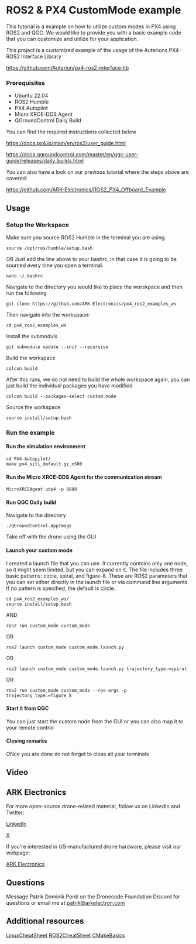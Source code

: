 # ROS2 & PX4 CustomMode example
This tutorial is a example on how to utilize custom modes in PX4 using ROS2 and QGC. We would like to provide you with a basic example code that you can customize and utilize for your application.

This project is a customized example of the usage of the Auterions PX4-ROS2 Interface Library

https://github.com/Auterion/px4-ros2-interface-lib

### Prerequisites
* Ubuntu 22.04
* ROS2 Humble
* PX4 Autopilot
* Micro XRCE-DDS Agent
* QGroundControl Daily Build 

You can find the required instructions collected below

https://docs.px4.io/main/en/ros2/user_guide.html


https://docs.qgroundcontrol.com/master/en/qgc-user-guide/releases/daily_builds.html

You can also have a look on our previous tutorial where the steps above are covered:

https://github.com/ARK-Electronics/ROS2_PX4_Offboard_Example




## Usage

### Setup the Workspace
Make sure you source ROS2 Humble in the terminal you are using.
```
source /opt/ros/humble/setup.bash
```
OR
Just add the line above to your bashrc, in that case it is going to be sourced every time you open a terminal.
```
nano ~/.bashrc
```


Navigate to the directory you would like to place the worskpace and then run the following
```
git clone https://github.com/ARK-Electronics/px4_ros2_examples_ws
```
Then navigate into the workspace:
```
cd px4_ros2_examples_ws
```
Install the submoduls
```
git submodule update --init --recursive
```
Build the workspace
```
colcon build
```
After this runs, we do not need to build the whole workspace again, you can just build the individual packages you have modified
```
colcon build --packages-select custom_mode
```
Source the workspace
```
source install/setup.bash 
```

### Run the example

#### Run the simulation environment

```
cd PX4-Autopilot/
make px4_sitl_default gz_x500
```

#### Run the Micro XRCE-DDS Agent for the communication stream
```
MicroXRCEAgent udp4 -p 8888
```

#### Run QGC Daily build
Navigate to the directory
```
./QGroundControl.AppImage
```
Take off with the drone using the GUI

#### Launch your custom mode
I created a launch file that you can use. It currently contains only one node, so it might seem limited, but you can expand on it. The file includes three basic patterns: circle, spiral, and figure-8. These are ROS2 parameters that you can set either directly in the launch file or via command line arguments. If no pattern is specified, the default is circle.

```
cd px4_ros2_examples_ws/
source install/setup.bash 
```
AND
```
ros2 run custom_mode custom_mode
```
OR
```
ros2 launch custom_mode custom_mode.launch.py
```
OR
```
ros2 launch custom_mode custom_mode.launch.py trajectory_type:=spiral
```
OR
```
ros2 run custom_mode custom_mode --ros-args -p trajectory_type:=figure_8

```

#### Start it from QGC
You can just start the custom node from the GUI or you can also map it to your remote control

#### Closing remarks
ONce you are done do not forget to close all your terminals

## Video

## ARK Electronics
For more open-source drone-related material, follow us on LinkedIn and Twitter:

[LinkedIn](https://www.linkedin.com/company/ark-electronics-llc/)

[X](https://x.com/ark_electr0nics)

If you're interested in US-manufactured drone hardware, please visit our webpage:

[ARK Electronics](https://arkelectron.com/)

## Questions
Message Patrik Dominik Pordi on the Dronecode Foundation Discord for questions or email me at patrik@arkelectron.com

## Additional resources
[LinuxCheatSheet](https://www.geeksforgeeks.org/linux-commands-cheat-sheet/)
[ROS2CheatSheet](https://www.theconstruct.ai/wp-content/uploads/2021/10/ROS2-Command-Cheat-Sheets-updated.pdf)
[CMakeBasics](https://nu-msr.github.io/navigation_site/lectures/cmake_basics.html)

